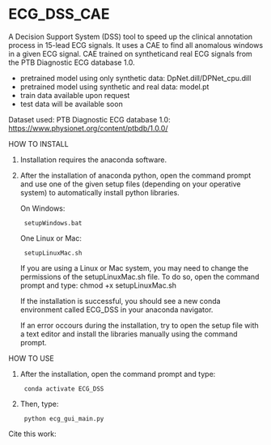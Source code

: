 # ECG_DSS_CAE

A Decision Support System (DSS) tool to speed up the clinical annotation process in 15-lead ECG signals. It uses a CAE to find all anomalous windows in a given ECG signal.
CAE trained on syntheticand real ECG signals from the PTB Diagnostic ECG database 1.0.

- pretrained model using only synthetic data: DpNet.dill/DPNet_cpu.dill
- pretrained model using synthetic and real data: model.pt
- train data available upon request
- test data will be available soon 


Dataset used:
PTB Diagnostic ECG database 1.0: https://www.physionet.org/content/ptbdb/1.0.0/

HOW TO INSTALL

1. Installation requires the anaconda software. 

2. After the installation of anaconda python, open the command prompt and use one of the given setup files (depending on your operative system) to automatically install python libraries. 

	On Windows:

		setupWindows.bat

	One Linux or Mac: 
		
		setupLinuxMac.sh
		
	If you are using a Linux or Mac system, you may need to change the permissions of the setupLinuxMac.sh file. To do so, open the command prompt and type: 
		chmod +x setupLinuxMac.sh

	If the installation is successful, you should see a new conda environment called ECG_DSS in your anaconda navigator.

	If an error occours during the installation, try to open the setup file with a text editor and install the libraries manually using the command prompt.

HOW TO USE

1. After the installation, open the command prompt and type: 

		conda activate ECG_DSS

2. Then, type: 
	
		python ecg_gui_main.py

Cite this work:


